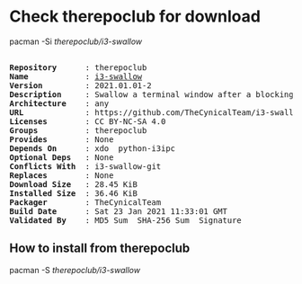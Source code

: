 # Check therepoclub for download

        
pacman -Si *therepoclub/i3-swallow*

<div class="highlight"><pre class="highlight"><text>
<b>Repository</b>      : therepoclub
<b>Name</b>            : <a href='../../x86_64/i3-swallow-2021.01.01-2-any.pkg.tar.zst'>i3-swallow</a>
<b>Version</b>         : 2021.01.01-2
<b>Description</b>     : Swallow a terminal window after a blocking application is run in i3
<b>Architecture</b>    : any
<b>URL</b>             : https://github.com/TheCynicalTeam/i3-swallow
<b>Licenses</b>        : CC BY-NC-SA 4.0
<b>Groups</b>          : therepoclub
<b>Provides</b>        : None
<b>Depends On</b>      : xdo  python-i3ipc
<b>Optional Deps</b>   : None
<b>Conflicts With</b>  : i3-swallow-git
<b>Replaces</b>        : None
<b>Download Size</b>   : 28.45 KiB
<b>Installed Size</b>  : 36.46 KiB
<b>Packager</b>        : TheCynicalTeam <wayne6324@gmail.com>
<b>Build Date</b>      : Sat 23 Jan 2021 11:33:01 GMT
<b>Validated By</b>    : MD5 Sum  SHA-256 Sum  Signature
</text></pre></div>

## How to install from therepoclub

        
pacman -S *therepoclub/i3-swallow*

